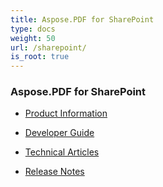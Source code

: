 ```yaml
---
title: Aspose.PDF for SharePoint
type: docs
weight: 50
url: /sharepoint/
is_root: true
---
```


### **Aspose.PDF for SharePoint**

- [Product Information](/pdf/sharepoint/product-information/)

- [Developer Guide](/pdf/sharepoint/developer-guide/)

- [Technical Articles](/pdf/sharepoint/technical-articles/)

- [Release Notes](/pdf/sharepoint/release-notes/)
